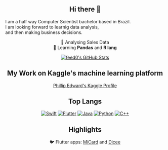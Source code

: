 <div align="center" >

  ## Hi there 👋

</div>

<div>
  
  I am a half way Computer Scientist bachelor based in Brazil.<br>
  I am looking forward to learnig data analysis,<br>
  and then making business decisions. 
  
</div>
  
<div align="center" >
  
  🔭 Analysing Sales Data<br>
  🌱 Learning <strong>Pandas</strong> and <strong>R lang</strong>
  
  [![feed0's GitHub Stats](https://github-readme-stats.vercel.app/api?username=feed0&show_icons=true&theme=onedark&title_color=FF6200&text_color=FCB98F&icon_color=FCB98F&bg_color=73533F)](https://github.com/feed0)


</div>

<div align="center">
  
  ## My Work on Kaggle's machine learning platform<br>
  
  [Phillip Edward's Kaggle Profile](https://www.kaggle.com/philipedward/code)

</div>

<div align="center">
  
  ## Top Langs
    
  [![Swift](https://img.shields.io/badge/Swift-FA7343?style=for-the-badge&logo=swift&logoColor=white)](https://github.com/feed0?tab=repositories&q=&type=&language=swift&sort=) [![Flutter](https://img.shields.io/badge/Flutter-02569B?style=for-the-badge&logo=flutter&logoColor=white)](https://github.com/feed0?tab=repositories&q=flutter&type=&language=&sort=) [![Java](https://img.shields.io/badge/Java-ED8B00?style=for-the-badge&logo=openjdk&logoColor=white)](https://github.com/feed0?tab=repositories&q=&type=&language=java&sort=) [![Python](https://img.shields.io/badge/Python-3776AB?style=for-the-badge&logo=python&logoColor=white)](https://github.com/feed0?tab=repositories&q=&type=&language=python&sort=) [![C++](https://img.shields.io/badge/C%2B%2B-00599C?style=for-the-badge&logo=c%2B%2B&logoColor=white)]((https://github.com/feed0?tab=repositories&q=&type=&language=c++&sort=))
    

  <!--
  ![Top Langs](https://github-readme-stats-git-masterrstaa-rickstaa.vercel.app/api/top-langs/?username=feed0&layout=compact&bg_color=000&border_color=30A3DC&title_color=E94D5F&text_color=FFF) 
  ## Streak
  [![GitHub Streak](https://streak-stats.demolab.com/?user=feed0&theme=bear&background=000&border=30A3DC&dates=FFF)](https://git.io/streak-stats)
  -->

</div>

<div align="center" >

  ## Highlights
  🐦 Flutter apps: [MiCard](https://github.com/feed0/dicee) and [Dicee](https://github.com/feed0/micard)<br>

<div>

<!--
- 📫 Reach me at: 

[![LinkedIn](https://img.shields.io/badge/LinkedIn-000?style=for-the-badge&logo=linkedin&logoColor=0E76A8)](https://www.linkedin.com/in/fecfo/)

**feed0/feed0** is a ✨ _special_ ✨ repository because its `README.md` (this file) appears on your GitHub profile.

Here are some ideas to get you started:

- 👯 I’m looking to collaborate on Graphs algorithms
- 🔭 I’m currently working on ...
- 🌱 I’m currently learning ...
- 👯 I’m looking to collaborate on ...
- 🤔 I’m looking for help with ...
- 💬 Ask me about ...
- 📫 How to reach me: ...
- 😄 Pronouns: ...
- ⚡ Fun fact: ...
-->
